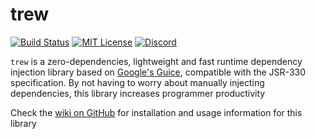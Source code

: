 # trew
[![Build Status](https://img.shields.io/github/workflow/status/yusshu/trew/build/main)](https://github.com/yusshu/trew/actions/workflows/build.yml)
[![MIT License](https://img.shields.io/badge/license-MIT-blue)](license.txt)
[![Discord](https://img.shields.io/discord/683899335405994062)](https://discord.gg/xbba2fy)

`trew` is a zero-dependencies, lightweight and fast runtime dependency
injection library based on [Google's Guice](https://github.com/google/guice),
compatible with the JSR-330 specification. By not having to worry about manually 
injecting dependencies, this library increases programmer productivity

Check the [wiki on GitHub](https://github.com/yusshu/trew/wiki) for installation and usage
information for this library